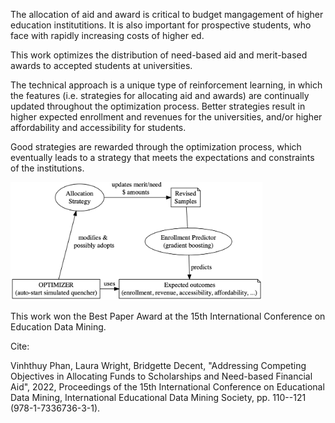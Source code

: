 The allocation of aid and award is critical to budget mangagement of higher education institutitions. It is also important for prospective students, who face with rapidly increasing costs of higher ed.

This work optimizes the distribution of need-based aid and merit-based awards to accepted students at universities.

The technical approach is a unique type of reinforcement learning, in which the features (i.e. strategies for allocating aid and awards) are continually updated throughout the optimization process.  Better strategies result in higher expected enrollment and revenues for the universities, and/or higher affordability and accessibility for students.   

Good strategies are rewarded through the optimization process, which eventually leads to a strategy that meets the expectations and constraints of the institutions.

<img src="process_overview.png" width="80%">

This work won the Best Paper Award at the 15th International Conference on Education Data Mining.

Cite: 

Vinhthuy Phan, Laura Wright, Bridgette Decent, "Addressing Competing Objectives in Allocating Funds to Scholarships and Need-based Financial Aid", 2022, Proceedings of the 15th International Conference on Educational Data Mining, International Educational Data Mining Society, pp. 110--121 (978-1-7336736-3-1).